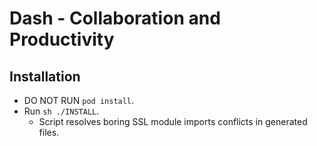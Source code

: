 # Dash - Collaboration and Productivity

## Installation
- DO NOT RUN `pod install`.
- Run `sh ./INSTALL`. 
	- Script resolves boring SSL module imports conflicts in generated files. 
